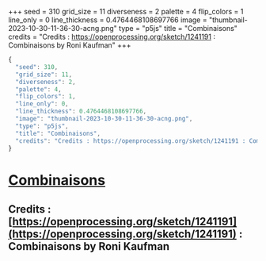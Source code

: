 +++
seed = 310
grid_size = 11
diverseness = 2
palette = 4
flip_colors = 1
line_only = 0
line_thickness = 0.4764468108697766
image = "thumbnail-2023-10-30-11-36-30-acng.png"
type = "p5js"
title = "Combinaisons"
credits = "Credits : https://openprocessing.org/sketch/1241191 : Combinaisons by Roni Kaufman"
+++




~~~javascript
{
  "seed": 310,
  "grid_size": 11,
  "diverseness": 2,
  "palette": 4,
  "flip_colors": 1,
  "line_only": 0,
  "line_thickness": 0.4764468108697766,
  "image": "thumbnail-2023-10-30-11-36-30-acng.png",
  "type": "p5js",
  "title": "Combinaisons",
  "credits": "Credits : https://openprocessing.org/sketch/1241191 : Combinaisons by Roni Kaufman"
}
~~~



# [Combinaisons](https://openprocessing.org/sketch/2066485)

## Credits : [https://openprocessing.org/sketch/1241191](https://openprocessing.org/sketch/1241191) : Combinaisons by Roni Kaufman 

